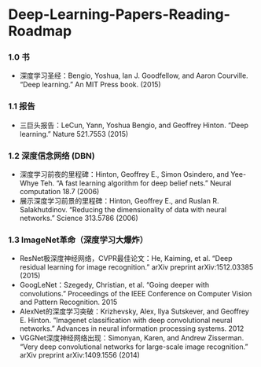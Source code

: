 # Deep-Learning-Papers-Reading-Roadmap

### 1.0 书
- 深度学习圣经：Bengio, Yoshua, Ian J. Goodfellow, and Aaron Courville. “Deep learning.” An MIT Press book. (2015)

### 1.1 报告
- 三巨头报告：LeCun, Yann, Yoshua Bengio, and Geoffrey Hinton. “Deep learning.” Nature 521.7553 (2015)

### 1.2 深度信念网络 (DBN)
- 深度学习前夜的里程碑：Hinton, Geoffrey E., Simon Osindero, and Yee-Whye Teh. “A fast learning algorithm for deep belief nets.” Neural computation 18.7 (2006)
- 展示深度学习前景的里程碑：Hinton, Geoffrey E., and Ruslan R. Salakhutdinov. “Reducing the dimensionality of data with neural networks.” Science 313.5786 (2006)

### 1.3 ImageNet革命（深度学习大爆炸）
- ResNet极深度神经网络，CVPR最佳论文：He, Kaiming, et al. “Deep residual learning for image recognition.” arXiv preprint arXiv:1512.03385 (2015)
- GoogLeNet：Szegedy, Christian, et al. “Going deeper with convolutions.” Proceedings of the IEEE Conference on Computer Vision and Pattern Recognition. 2015
- AlexNet的深度学习突破：Krizhevsky, Alex, Ilya Sutskever, and Geoffrey E. Hinton. “Imagenet classification with deep convolutional neural networks.” Advances in neural information processing systems. 2012
- VGGNet深度神经网络出现：Simonyan, Karen, and Andrew Zisserman. “Very deep convolutional networks for large-scale image recognition.” arXiv preprint arXiv:1409.1556 (2014)
